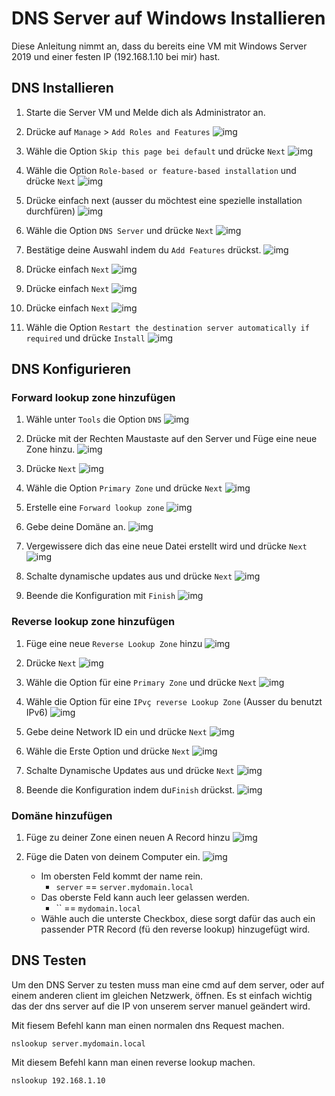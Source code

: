 # DNS Server auf Windows Installieren
Diese Anleitung nimmt an, dass du bereits eine VM mit Windows Server 2019 und einer festen IP (192.168.1.10 bei mir) hast.
## DNS Installieren
1. Starte die Server VM und Melde dich als Administrator an.
2. Drücke auf `Manage` > `Add Roles and Features`
	![img](/Dateien/Bilder/DNS_Windows/Installation/1.png)

3. Wähle die Option `Skip this page bei default` und drücke `Next`
	![img](/Dateien/Bilder/DNS_Windows/Installation/2.png)

4. Wähle die Option `Role-based or feature-based installation` und drücke `Next`
	![img](/Dateien/Bilder/DNS_Windows/Installation/3.png)

5. Drücke einfach next (ausser du möchtest eine spezielle installation durchfüren)
	![img](/Dateien/Bilder/DNS_Windows/Installation/4.png)

6. Wähle die Option `DNS Server` und drücke `Next`
	![img](/Dateien/Bilder/DNS_Windows/Installation/5.png)

7. Bestätige deine Auswahl indem du `Add Features` drückst.
	![img](/Dateien/Bilder/DNS_Windows/Installation/6.png)

8. Drücke einfach `Next`
	![img](/Dateien/Bilder/DNS_Windows/Installation/7.png)

9. Drücke einfach `Next`
	![img](/Dateien/Bilder/DNS_Windows/Installation/8.png)

10. Drücke einfach `Next`
	![img](/Dateien/Bilder/DNS_Windows/Installation/9.png)

11. Wähle die Option `Restart the destination server automatically if required` und drücke `Install`
	![img](/Dateien/Bilder/DNS_Windows/Installation/10.png)

## DNS Konfigurieren
### Forward lookup zone hinzufügen
1. Wähle unter `Tools` die Option `DNS`
	![img](/Dateien/Bilder/DNS_Windows/Konfiguration/add_zone/1.png)

2. Drücke mit der Rechten Maustaste auf den Server und Füge eine neue Zone hinzu.
	![img](/Dateien/Bilder/DNS_Windows/Konfiguration/add_zone/2.png)

3. Drücke `Next`
	![img](/Dateien/Bilder/DNS_Windows/Konfiguration/add_zone/3.png)

4. Wähle die Option `Primary Zone` und drücke `Next`
	![img](/Dateien/Bilder/DNS_Windows/Konfiguration/add_zone/4.png)

5. Erstelle eine `Forward lookup zone`
	![img](/Dateien/Bilder/DNS_Windows/Konfiguration/add_zone/5.png)

6. Gebe deine Domäne an.
	![img](/Dateien/Bilder/DNS_Windows/Konfiguration/add_zone/6.png)

7. Vergewissere dich das eine neue Datei erstellt wird und drücke `Next`
	![img](/Dateien/Bilder/DNS_Windows/Konfiguration/add_zone/7.png)

8. Schalte dynamische updates aus und drücke `Next` 
	![img](/Dateien/Bilder/DNS_Windows/Konfiguration/add_zone/8.png)

9. Beende die Konfiguration mit `Finish`
	![img](/Dateien/Bilder/DNS_Windows/Konfiguration/add_zone/9.png)
### Reverse lookup zone hinzufügen
1. Füge eine neue `Reverse Lookup Zone` hinzu
	![img](/Dateien/Bilder/DNS_Windows/Konfiguration/add_zone_reverse/1.png)

2. Drücke `Next`
	![img](/Dateien/Bilder/DNS_Windows/Konfiguration/add_zone_reverse/2.png)

3. Wähle die Option für eine `Primary Zone` und drücke `Next`
	![img](/Dateien/Bilder/DNS_Windows/Konfiguration/add_zone_reverse/3.png)

4. Wähle die Option für eine `IPvç reverse Lookup Zone` (Ausser du benutzt IPv6)
	![img](/Dateien/Bilder/DNS_Windows/Konfiguration/add_zone_reverse/4.png)

5. Gebe deine Network ID ein und drücke `Next`
	![img](/Dateien/Bilder/DNS_Windows/Konfiguration/add_zone_reverse/5.png)

6. Wähle die Erste Option und drücke `Next`
	![img](/Dateien/Bilder/DNS_Windows/Konfiguration/add_zone_reverse/6.png)

7. Schalte Dynamische Updates aus und drücke `Next`
	![img](/Dateien/Bilder/DNS_Windows/Konfiguration/add_zone_reverse/7.png)

8. Beende die Konfiguration indem du`Finish` drückst.
	![img](/Dateien/Bilder/DNS_Windows/Konfiguration/add_zone_reverse/8.png)

### Domäne hinzufügen
1. Füge zu deiner Zone einen neuen A Record hinzu
	![img](/Dateien/Bilder/DNS_Windows/Testen/1.png)

2. Füge die Daten von deinem Computer ein.
	![img](/Dateien/Bilder/DNS_Windows/Testen/2.png)
	- Im obersten Feld kommt der name rein.
		- `server` == `server.mydomain.local`
	- Das oberste Feld kann auch leer gelassen werden.
		- `` == `mydomain.local`
	- Wähle auch die unterste Checkbox, diese sorgt dafür das auch ein passender PTR Record (fü den reverse lookup) hinzugefügt wird.

## DNS Testen
Um den DNS Server zu testen muss man eine cmd auf dem server, oder auf einem anderen client im gleichen Netzwerk, öffnen. Es st einfach wichtig das der dns server auf die IP von unserem server manuel geändert wird.

Mit fiesem Befehl kann man einen normalen dns Request machen.
```
nslookup server.mydomain.local
```

Mit diesem Befehl kann man einen reverse lookup machen.
```
nslookup 192.168.1.10
```